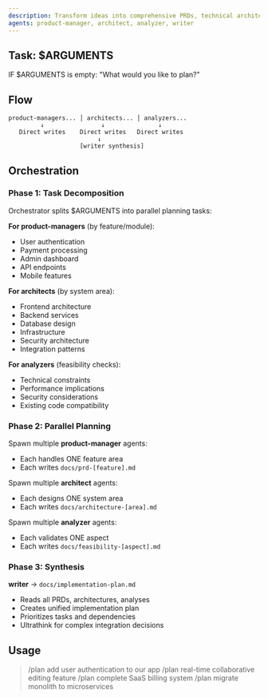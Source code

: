 ```yaml
---
description: Transform ideas into comprehensive PRDs, technical architectures, and actionable development tasks through massive parallelization
agents: product-manager, architect, analyzer, writer
---
```


## Task: $ARGUMENTS

IF $ARGUMENTS is empty: "What would you like to plan?"

## Flow
```
product-managers... │ architects... │ analyzers...
         ↓                ↓               ↓
   Direct writes    Direct writes   Direct writes
                         ↓
                    [writer synthesis]
```

## Orchestration

### Phase 1: Task Decomposition

Orchestrator splits $ARGUMENTS into parallel planning tasks:

**For product-managers** (by feature/module):
- User authentication
- Payment processing  
- Admin dashboard
- API endpoints
- Mobile features

**For architects** (by system area):
- Frontend architecture
- Backend services
- Database design
- Infrastructure
- Security architecture
- Integration patterns

**For analyzers** (feasibility checks):
- Technical constraints
- Performance implications
- Security considerations
- Existing code compatibility

### Phase 2: Parallel Planning

Spawn multiple **product-manager** agents:
- Each handles ONE feature area
- Each writes `docs/prd-[feature].md`

Spawn multiple **architect** agents:
- Each designs ONE system area
- Each writes `docs/architecture-[area].md`

Spawn multiple **analyzer** agents:
- Each validates ONE aspect
- Each writes `docs/feasibility-[aspect].md`

### Phase 3: Synthesis

**writer** → `docs/implementation-plan.md`
- Reads all PRDs, architectures, analyses
- Creates unified implementation plan
- Prioritizes tasks and dependencies
- Ultrathink for complex integration decisions

## Usage

> /plan add user authentication to our app
> /plan real-time collaborative editing feature
> /plan complete SaaS billing system
> /plan migrate monolith to microservices
